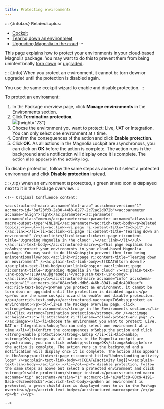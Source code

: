 ```yaml
---
title: Protecting environments
---
```


::: {.infobox}
Related topics:

-   [Cockpit](/Magnolia+Cloud/Cockpit)
-   [Tearing down an
    environment](/Magnolia+Cloud/Managing+environments+using+the+Magnolia+cockpit/Tearing+down+an+environment)
-   [Upgrading Magnolia in the
    cloud](/Magnolia+Cloud/Installing+updates+using+the+Magnolia+cockpit/Upgrading+Magnolia+in+the+cloud)
:::

This page explains how to protect your environments in your cloud-based
Magnolia package. You may want to do this to prevent them from being
unintentionally [torn
down](/Magnolia+Cloud/Managing+environments+using+the+Magnolia+cockpit/Tearing+down+an+environment)
or
[upgraded](/Magnolia+Cloud/Installing+updates+using+the+Magnolia+cockpit/Upgrading+Magnolia+in+the+cloud).

::: {.info}
When you protect an environment, it cannot be torn down or upgraded
until the protection is disabled again.

You use the same cockpit wizard to enable and disable protection.
:::

To protect an environment:

1.  In the Package overview page, click **Manage environments** in the
    Environments section.
2.  Click **Termination protection**.\
    ![](/assets/cloud/cloud-protect-env.png){height="73"}
3.  Choose the environment you want to protect: Live, UAT or
    Integration. You can only select one environment at a time.
4.  Confirm the consequences of the action and click **Enable
    protection**.
5.  Click **OK**. As all actions in the Magnolia cockpit are
    asynchronous, you can click on **OK** before the action is complete.
    The action runs in the background and a notification will display
    once it is complete. The action also appears in the [activity
    log](/Magnolia+Cloud/Cockpit/Understanding+activity+logs).

To disable protection, follow the same steps as above but select a
protected environment and click **Disable protection** instead.

::: {.tip}
When an environment is protected, a green shield icon is displayed next
to it in the Package overview.
:::

```{=html}
<!-- Original Confluence content:

<ac:structured-macro ac:name="html-wrap" ac:schema-version="1" ac:macro-id="3af23fd3-2e30-44b3-8277-2c72ac2d072b"><ac:parameter ac:name="align">right</ac:parameter><ac:parameter ac:name="class">menu</ac:parameter><ac:parameter ac:name="atlassian-macro-output-type">INLINE</ac:parameter><ac:rich-text-body><p>Related topics:</p><ul><li><ac:link><ri:page ri:content-title="Cockpit" /></ac:link></li><li><ac:link><ri:page ri:content-title="Tearing down an environment" /></ac:link></li><li><ac:link><ri:page ri:content-title="Upgrading Magnolia in the cloud" /></ac:link></li></ul></ac:rich-text-body></ac:structured-macro><p>This page explains how to&nbsp;protect your environments in your cloud-based Magnolia package. You may want to do this&nbsp;to prevent them from being unintentionally&nbsp;<ac:link><ri:page ri:content-title="Tearing down an environment" /><ac:plain-text-link-body><![CDATA[torn down]]></ac:plain-text-link-body></ac:link>&nbsp;or <ac:link><ri:page ri:content-title="Upgrading Magnolia in the cloud" /><ac:plain-text-link-body><![CDATA[upgraded]]></ac:plain-text-link-body></ac:link>.&nbsp;</p><ac:structured-macro ac:name="info" ac:schema-version="1" ac:macro-id="084ec3eb-ddb6-446b-8941-a41dc4903eac"><ac:rich-text-body><p>When you protect an environment, it cannot be torn down or upgraded until the protection is disabled again.</p><p>You use the same cockpit wizard to enable and disable protection.</p></ac:rich-text-body></ac:structured-macro><p>To&nbsp;protect an environment:</p><ol><li>In the Package overview page, click <strong>Manage environments</strong> in the Environments section.</li><li>Click <strong>Termination protection</strong>.<br /><ac:image ac:height="73"><ri:attachment ri:filename="cloud-protect-env.png" /></ac:image></li><li>Choose the environment you want to protect: Live, UAT or Integration.&nbsp;You can only select one environment at a time.</li><li>Confirm the consequences of&nbsp;the action and click <strong>Enable protection</strong>.&nbsp;</li><li>Click&nbsp;<strong>OK</strong>. As all actions in the Magnolia cockpit are asynchronous, you can click on&nbsp;<strong>OK</strong>&nbsp;before the action is complete. The action runs in the background and a notification will display once it is complete. The action also appears in the&nbsp;<ac:link><ri:page ri:content-title="Understanding activity logs" /><ac:plain-text-link-body><![CDATA[activity log]]></ac:plain-text-link-body></ac:link>.</li></ol><p>To disable protection, follow the same steps as above but select a protected environment and click <strong>Disable protection</strong> instead.</p><ac:structured-macro ac:name="tip" ac:schema-version="1" ac:macro-id="e14af3c9-80c9-4191-8acb-c9c3eed03cb5"><ac:rich-text-body><p>When an environment is protected, a green shield icon is displayed next to it in the Package overview.</p></ac:rich-text-body></ac:structured-macro><p><br /></p><p><br /></p>

-->
```
